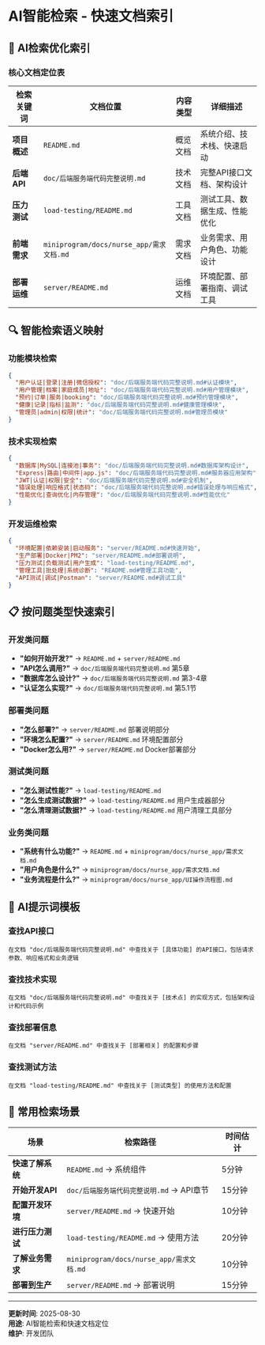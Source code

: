 # AI智能检索 - 快速文档索引

## 🤖 AI检索优化索引

### 核心文档定位表

| 检索关键词 | 文档位置 | 内容类型 | 详细描述 |
|-----------|---------|---------|---------|
| **项目概述** | `README.md` | 概览文档 | 系统介绍、技术栈、快速启动 |
| **后端API** | `doc/后端服务端代码完整说明.md` | 技术文档 | 完整API接口文档、架构设计 |
| **压力测试** | `load-testing/README.md` | 工具文档 | 测试工具、数据生成、性能优化 |
| **前端需求** | `miniprogram/docs/nurse_app/需求文档.md` | 需求文档 | 业务需求、用户角色、功能设计 |
| **部署运维** | `server/README.md` | 运维文档 | 环境配置、部署指南、调试工具 |

## 🔍 智能检索语义映射

### 功能模块检索
```json
{
  "用户认证|登录|注册|微信授权": "doc/后端服务端代码完整说明.md#认证模块",
  "用户管理|档案|家庭成员|地址": "doc/后端服务端代码完整说明.md#用户管理模块", 
  "预约|订单|服务|booking": "doc/后端服务端代码完整说明.md#预约管理模块",
  "健康|记录|指标|监测": "doc/后端服务端代码完整说明.md#健康管理模块",
  "管理员|admin|权限|统计": "doc/后端服务端代码完整说明.md#管理员模块"
}
```

### 技术实现检索
```json
{
  "数据库|MySQL|连接池|事务": "doc/后端服务端代码完整说明.md#数据库架构设计",
  "Express|路由|中间件|app.js": "doc/后端服务端代码完整说明.md#服务器应用架构",
  "JWT|认证|权限|安全": "doc/后端服务端代码完整说明.md#安全机制",
  "错误处理|响应格式|状态码": "doc/后端服务端代码完整说明.md#错误处理与响应格式",
  "性能优化|查询优化|内存管理": "doc/后端服务端代码完整说明.md#性能优化"
}
```

### 开发运维检索
```json
{
  "环境配置|依赖安装|启动服务": "server/README.md#快速开始",
  "生产部署|Docker|PM2": "server/README.md#部署说明",
  "压力测试|负载测试|用户生成": "load-testing/README.md",
  "管理工具|批处理|系统诊断": "README.md#管理工具功能",
  "API测试|调试|Postman": "server/README.md#调试工具"
}
```

## 📋 按问题类型快速索引

### 开发类问题
- **"如何开始开发?"** → `README.md` + `server/README.md`
- **"API怎么调用?"** → `doc/后端服务端代码完整说明.md` 第5章
- **"数据库怎么设计?"** → `doc/后端服务端代码完整说明.md` 第3-4章
- **"认证怎么实现?"** → `doc/后端服务端代码完整说明.md` 第5.1节

### 部署类问题  
- **"怎么部署?"** → `server/README.md` 部署说明部分
- **"环境怎么配置?"** → `server/README.md` 环境配置部分
- **"Docker怎么用?"** → `server/README.md` Docker部署部分

### 测试类问题
- **"怎么测试性能?"** → `load-testing/README.md`
- **"怎么生成测试数据?"** → `load-testing/README.md` 用户生成器部分
- **"怎么清理测试数据?"** → `load-testing/README.md` 用户清理工具部分

### 业务类问题
- **"系统有什么功能?"** → `README.md` + `miniprogram/docs/nurse_app/需求文档.md`
- **"用户角色是什么?"** → `miniprogram/docs/nurse_app/需求文档.md`
- **"业务流程是什么?"** → `miniprogram/docs/nurse_app/UI操作流程图.md`

## 🎯 AI提示词模板

### 查找API接口
```
在文档 "doc/后端服务端代码完整说明.md" 中查找关于 [具体功能] 的API接口，包括请求参数、响应格式和业务逻辑
```

### 查找技术实现
```
在文档 "doc/后端服务端代码完整说明.md" 中查找关于 [技术点] 的实现方式，包括架构设计和代码示例
```

### 查找部署信息
```
在文档 "server/README.md" 中查找关于 [部署相关] 的配置和步骤
```

### 查找测试方法
```
在文档 "load-testing/README.md" 中查找关于 [测试类型] 的使用方法和配置
```

## 🚀 常用检索场景

| 场景 | 检索路径 | 时间估计 |
|------|---------|---------|
| **快速了解系统** | `README.md` → 系统组件 | 5分钟 |
| **开始开发API** | `doc/后端服务端代码完整说明.md` → API章节 | 15分钟 |
| **配置开发环境** | `server/README.md` → 快速开始 | 10分钟 |
| **进行压力测试** | `load-testing/README.md` → 使用方法 | 20分钟 |
| **了解业务需求** | `miniprogram/docs/nurse_app/需求文档.md` | 10分钟 |
| **部署到生产** | `server/README.md` → 部署说明 | 15分钟 |

---

**更新时间**: 2025-08-30  
**用途**: AI智能检索和快速文档定位  
**维护**: 开发团队